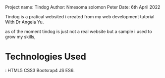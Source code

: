 Project name: Tindog
Author: Nmesoma solomon Peter
Date: 6th April 2022



Tindog is a pratical websited i created from my web development tutorial With Dr Angela Yu.

as of the moment tindog is just not a real website but a sample i used to grow my skills,


<h1>Technologies Used</h1>:
HTML5
CSS3
Bootsrap4
JS ES6.
